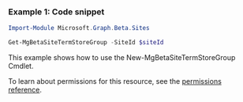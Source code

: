 ### Example 1: Code snippet

```powershell
Import-Module Microsoft.Graph.Beta.Sites

Get-MgBetaSiteTermStoreGroup -SiteId $siteId
```
This example shows how to use the New-MgBetaSiteTermStoreGroup Cmdlet.

To learn about permissions for this resource, see the [permissions reference](/graph/permissions-reference).


